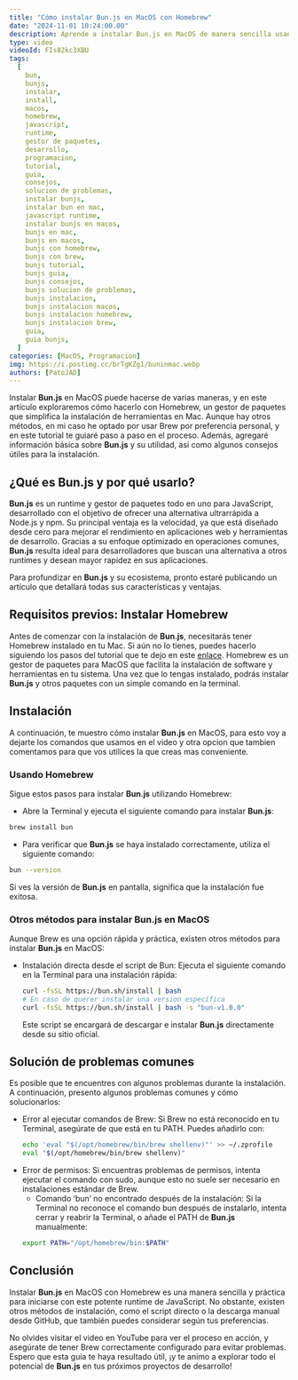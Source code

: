 ```yaml
---
title: "Cómo instalar Bun.js en MacOS con Homebrew"
date: "2024-11-01 10:24:00.00"
description: Aprende a instalar Bun.js en MacOS de manera sencilla usando Homebrew. En este tutorial paso a paso, te explicamos cómo configurar Bun.js y exploramos otros métodos de instalación, junto con soluciones a problemas comunes.
type: video
videoId: FIs82kc3XBU
tags:
  [
    bun,
    bunjs,
    instalar,
    install,
    macos,
    homebrew,
    javascript,
    runtime,
    gestor de paquetes,
    desarrollo,
    programacion,
    tutorial,
    guia,
    consejos,
    solucion de problemas,
    instalar bunjs,
    instalar bun en mac,
    javascript runtime,
    instalar bunjs en macos,
    bunjs en mac,
    bunjs en macos,
    bunjs con homebrew,
    bunjs con brew,
    bunjs tutorial,
    bunjs guia,
    bunjs consejos,
    bunjs solucion de problemas,
    bunjs instalacion,
    bunjs instalacion macos,
    bunjs instalacion homebrew,
    bunjs instalacion brew,
    guia,
    guia bunjs,
  ]
categories: [MacOS, Programacion]
img: https://i.postimg.cc/brTgKZg1/buninmac.webp
authors: [PatoJAD]
---
```


Instalar **Bun.js** en MacOS puede hacerse de varias maneras, y en este artículo exploraremos cómo hacerlo con Homebrew, un gestor de paquetes que simplifica la instalación de herramientas en Mac. Aunque hay otros métodos, en mi caso he optado por usar Brew por preferencia personal, y en este tutorial te guiaré paso a paso en el proceso. Además, agregaré información básica sobre **Bun.js** y su utilidad, así como algunos consejos útiles para la instalación.

## ¿Qué es **Bun.js** y por qué usarlo?

**Bun.js** es un runtime y gestor de paquetes todo en uno para JavaScript, desarrollado con el objetivo de ofrecer una alternativa ultrarrápida a Node.js y npm. Su principal ventaja es la velocidad, ya que está diseñado desde cero para mejorar el rendimiento en aplicaciones web y herramientas de desarrollo. Gracias a su enfoque optimizado en operaciones comunes, **Bun.js** resulta ideal para desarrolladores que buscan una alternativa a otros runtimes y desean mayor rapidez en sus aplicaciones.

Para profundizar en **Bun.js** y su ecosistema, pronto estaré publicando un artículo que detallará todas sus características y ventajas.

## Requisitos previos: Instalar Homebrew

Antes de comenzar con la instalación de **Bun.js**, necesitarás tener Homebrew instalado en tu Mac. Si aún no lo tienes, puedes hacerlo siguiendo los pasos del tutorial que te dejo en este [enlace](/post/2023/02/como-instalar-brew-en-macos/). Homebrew es un gestor de paquetes para MacOS que facilita la instalación de software y herramientas en tu sistema. Una vez que lo tengas instalado, podrás instalar **Bun.js** y otros paquetes con un simple comando en la terminal.

## Instalación

A continuación, te muestro cómo instalar **Bun.js** en MacOS, para esto voy a dejarte los comandos que usamos en el video y otra opcion que tambien comentamos para que vos utilices la que creas mas conveniente.

### Usando Homebrew

Sigue estos pasos para instalar **Bun.js** utilizando Homebrew:

- Abre la Terminal y ejecuta el siguiente comando para instalar **Bun.js**:

```zsh
brew install bun
```

- Para verificar que **Bun.js** se haya instalado correctamente, utiliza el siguiente comando:

```zsh
bun --version
```

Si ves la versión de **Bun.js** en pantalla, significa que la instalación fue exitosa.

### Otros métodos para instalar **Bun.js** en MacOS

Aunque Brew es una opción rápida y práctica, existen otros métodos para instalar **Bun.js** en MacOS:

- Instalación directa desde el script de Bun: Ejecuta el siguiente comando en la Terminal para una instalación rápida:
  ```zsh
  curl -fsSL https://bun.sh/install | bash
  # En caso de querer instalar una version específica
  curl -fsSL https://bun.sh/install | bash -s "bun-v1.0.0"
  ```
  Este script se encargará de descargar e instalar **Bun.js** directamente desde su sitio oficial.

## Solución de problemas comunes

Es posible que te encuentres con algunos problemas durante la instalación. A continuación, presento algunos problemas comunes y cómo solucionarlos:

- Error al ejecutar comandos de Brew: Si Brew no está reconocido en tu Terminal, asegúrate de que está en tu PATH. Puedes añadirlo con:
  ```zsh
  echo 'eval "$(/opt/homebrew/bin/brew shellenv)"' >> ~/.zprofile
  eval "$(/opt/homebrew/bin/brew shellenv)"
  ```
- Error de permisos: Si encuentras problemas de permisos, intenta ejecutar el comando con sudo, aunque esto no suele ser necesario en instalaciones estándar de Brew.
  - Comando ‘bun’ no encontrado después de la instalación: Si la Terminal no reconoce el comando bun después de instalarlo, intenta cerrar y reabrir la Terminal, o añade el PATH de **Bun.js** manualmente:
  ```zsh
  export PATH="/opt/homebrew/bin:$PATH"
  ```

## Conclusión

Instalar **Bun.js** en MacOS con Homebrew es una manera sencilla y práctica para iniciarse con este potente runtime de JavaScript. No obstante, existen otros métodos de instalación, como el script directo o la descarga manual desde GitHub, que también puedes considerar según tus preferencias.

No olvides visitar el video en YouTube para ver el proceso en acción, y asegúrate de tener Brew correctamente configurado para evitar problemas. Espero que esta guía te haya resultado útil, ¡y te animo a explorar todo el potencial de **Bun.js** en tus próximos proyectos de desarrollo!
